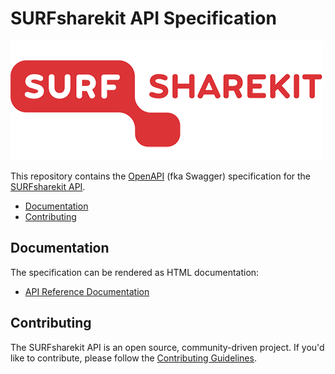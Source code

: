 # SURFsharekit API Specification

![SURFsharekit API](surfsharekitlogo.png)

This repository contains the [OpenAPI](https://github.com/OAI/OpenAPI-Specification) (fka Swagger) specification for the [SURFsharekit API](https://surfsharekit.nl/home).

* [Documentation](#documentation)
* [Contributing](#contributing)


## Documentation

The specification can be rendered as HTML documentation:

* [API Reference Documentation](https://rawgit.com/SURFsharekit/specification/blob/master/docs.html)


## Contributing

The SURFsharekit API is an open source, community-driven project. If you'd like to contribute, please follow the [Contributing Guidelines](CONTRIBUTING.md).

